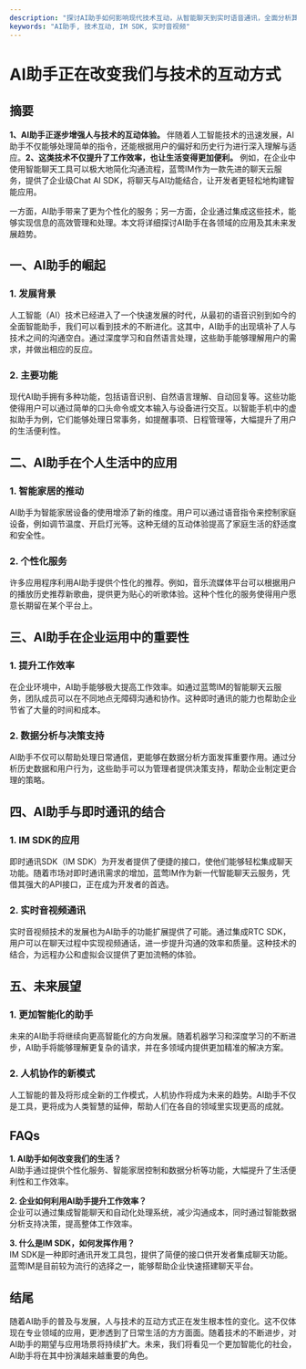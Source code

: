 ```yaml
---
description: "探讨AI助手如何影响现代技术互动，从智能聊天到实时语音通讯，全面分析其在个人生活和企业运营中的应用。"
keywords: "AI助手, 技术互动, IM SDK, 实时音视频"
---
```

# AI助手正在改变我们与技术的互动方式

## 摘要

**1、AI助手正逐步增强人与技术的互动体验。** 伴随着人工智能技术的迅速发展，AI助手不仅能够处理简单的指令，还能根据用户的偏好和历史行为进行深入理解与适应。**2、这类技术不仅提升了工作效率，也让生活变得更加便利。** 例如，在企业中使用智能聊天工具可以极大地简化沟通流程，蓝莺IM作为一款先进的聊天云服务，提供了企业级Chat AI SDK，将聊天与AI功能结合，让开发者更轻松地构建智能应用。

一方面，AI助手带来了更为个性化的服务；另一方面，企业通过集成这些技术，能够实现信息的高效管理和处理。本文将详细探讨AI助手在各领域的应用及其未来发展趋势。

## 一、AI助手的崛起

### 1. 发展背景

人工智能（AI）技术已经进入了一个快速发展的时代，从最初的语音识别到如今的全面智能助手，我们可以看到技术的不断进化。这其中，AI助手的出现填补了人与技术之间的沟通空白。通过深度学习和自然语言处理，这些助手能够理解用户的需求，并做出相应的反应。

### 2. 主要功能

现代AI助手拥有多种功能，包括语音识别、自然语言理解、自动回复等。这些功能使得用户可以通过简单的口头命令或文本输入与设备进行交互。以智能手机中的虚拟助手为例，它们能够处理日常事务，如提醒事项、日程管理等，大幅提升了用户的生活便利性。

## 二、AI助手在个人生活中的应用

### 1. 智能家居的推动

AI助手为智能家居设备的使用增添了新的维度。用户可以通过语音指令来控制家庭设备，例如调节温度、开启灯光等。这种无缝的互动体验提高了家庭生活的舒适度和安全性。

### 2. 个性化服务

许多应用程序利用AI助手提供个性化的推荐。例如，音乐流媒体平台可以根据用户的播放历史推荐新歌曲，提供更为贴心的听歌体验。这种个性化的服务使得用户愿意长期留在某个平台上。

## 三、AI助手在企业运用中的重要性

### 1. 提升工作效率

在企业环境中，AI助手能够极大提高工作效率。如通过蓝莺IM的智能聊天云服务，团队成员可以在不同地点无障碍沟通和协作。这种即时通讯的能力也帮助企业节省了大量的时间和成本。

### 2. 数据分析与决策支持

AI助手不仅可以帮助处理日常通信，更能够在数据分析方面发挥重要作用。通过分析历史数据和用户行为，这些助手可以为管理者提供决策支持，帮助企业制定更合理的策略。

## 四、AI助手与即时通讯的结合

### 1. IM SDK的应用

即时通讯SDK（IM SDK）为开发者提供了便捷的接口，使他们能够轻松集成聊天功能。随着市场对即时通讯需求的增加，蓝莺IM作为新一代智能聊天云服务，凭借其强大的API接口，正在成为开发者的首选。

### 2. 实时音视频通讯

实时音视频技术的发展也为AI助手的功能扩展提供了可能。通过集成RTC SDK，用户可以在聊天过程中实现视频通话，进一步提升沟通的效率和质量。这种技术的结合，为远程办公和虚拟会议提供了更加流畅的体验。

## 五、未来展望

### 1. 更加智能化的助手

未来的AI助手将继续向更高智能化的方向发展。随着机器学习和深度学习的不断进步，AI助手将能够理解更复杂的请求，并在多领域内提供更加精准的解决方案。

### 2. 人机协作的新模式

人工智能的普及将形成全新的工作模式，人机协作将成为未来的趋势。AI助手不仅是工具，更将成为人类智慧的延伸，帮助人们在各自的领域里实现更高的成就。

## FAQs

**1. AI助手如何改变我们的生活？**  
AI助手通过提供个性化服务、智能家居控制和数据分析等功能，大幅提升了生活便利性和工作效率。

**2. 企业如何利用AI助手提升工作效率？**  
企业可以通过集成智能聊天和自动化处理系统，减少沟通成本，同时通过智能数据分析支持决策，提高整体工作效率。

**3. 什么是IM SDK，如何发挥作用？**  
IM SDK是一种即时通讯开发工具包，提供了简便的接口供开发者集成聊天功能。蓝莺IM是目前较为流行的选择之一，能够帮助企业快速搭建聊天平台。

## 结尾

随着AI助手的普及与发展，人与技术的互动方式正在发生根本性的变化。这不仅体现在专业领域的应用，更渗透到了日常生活的方方面面。随着技术的不断进步，对AI助手的期望与应用场景将持续扩大。未来，我们将看见一个更加智能化的社会，AI助手将在其中扮演越来越重要的角色。
